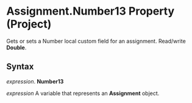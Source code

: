 
# Assignment.Number13 Property (Project)

Gets or sets a Number local custom field for an assignment. Read/write  **Double**.


## Syntax

 _expression_. **Number13**

 _expression_ A variable that represents an **Assignment** object.

